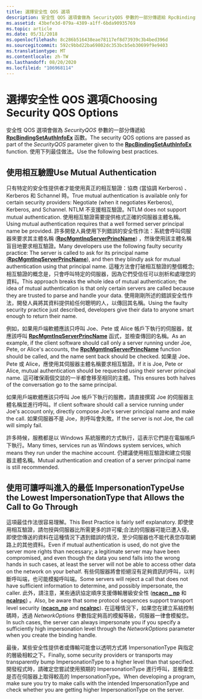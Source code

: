 ```yaml
---
title: 選擇安全性 QOS 選項
description: 安全性 QOS 選項會做為 SecurityQOS 參數的一部分傳遞給 RpcBindingSetAuthInfoEx 函數。 使用下列最佳做法。
ms.assetid: 43befe3d-079a-4389-a1ff-6bda90935769
ms.topic: article
ms.date: 05/31/2018
ms.openlocfilehash: 8c286b516438eae78117ef8d73939c3b4bed396d
ms.sourcegitcommit: 592c9bbd22ba69802dc353bcb5eb30699f9e9403
ms.translationtype: MT
ms.contentlocale: zh-TW
ms.lasthandoff: 08/20/2020
ms.locfileid: "106968114"
---
```

# <a name="choosing-security-qos-options"></a><span data-ttu-id="19245-104">選擇安全性 QOS 選項</span><span class="sxs-lookup"><span data-stu-id="19245-104">Choosing Security QOS Options</span></span>

<span data-ttu-id="19245-105">安全性 QOS 選項會做為 *SecurityQOS* 參數的一部分傳遞給 [**RpcBindingSetAuthInfoEx**](/windows/desktop/api/Rpcdce/nf-rpcdce-rpcbindingsetauthinfoexa) 函數。</span><span class="sxs-lookup"><span data-stu-id="19245-105">The security QOS options are passed as part of the *SecurityQOS* parameter given to the [**RpcBindingSetAuthInfoEx**](/windows/desktop/api/Rpcdce/nf-rpcdce-rpcbindingsetauthinfoexa) function.</span></span> <span data-ttu-id="19245-106">使用下列最佳做法。</span><span class="sxs-lookup"><span data-stu-id="19245-106">Use the following best practices.</span></span>

## <a name="use-mutual-authentication"></a><span data-ttu-id="19245-107">使用相互驗證</span><span class="sxs-lookup"><span data-stu-id="19245-107">Use Mutual Authentication</span></span>

<span data-ttu-id="19245-108">只有特定的安全性提供者才能使用真正的相互驗證：協商 (當協調 Kerberos) 、Kerberos 和 Schannel 時。</span><span class="sxs-lookup"><span data-stu-id="19245-108">True mutual authentication is available only for certain security providers: Negotiate (when it negotiates Kerberos), Kerberos, and Schannel.</span></span> <span data-ttu-id="19245-109">NTLM 不支援相互驗證。</span><span class="sxs-lookup"><span data-stu-id="19245-109">NTLM does not support mutual authentication.</span></span> <span data-ttu-id="19245-110">使用相互驗證需要提供格式正確的伺服器主體名稱。</span><span class="sxs-lookup"><span data-stu-id="19245-110">Using mutual authentication requires that a well formed server principal name be provided.</span></span> <span data-ttu-id="19245-111">許多開發人員使用下列錯誤的安全性作法：系統會呼叫伺服器來要求其主體名稱 ([**RpcMgmtInqServerPrincName**](/windows/desktop/api/Rpcdce/nf-rpcdce-rpcmgmtinqserverprincname)) ，然後使用該主體名稱盲目地要求相互驗證。</span><span class="sxs-lookup"><span data-stu-id="19245-111">Many developers use the following faulty security practice: The server is called to ask for its principal name ([**RpcMgmtInqServerPrincName**](/windows/desktop/api/Rpcdce/nf-rpcdce-rpcmgmtinqserverprincname)), and then they blindly ask for mutual authentication using that principal name.</span></span> <span data-ttu-id="19245-112">這種方法會打破相互驗證的整個概念;相互驗證的概念是，只會呼叫特定的伺服器，因為它們受信任可以剖析和處理您的資料。</span><span class="sxs-lookup"><span data-stu-id="19245-112">This approach breaks the whole idea of mutual authentication; the idea of mutual authentication is that only certain servers are called because they are trusted to parse and handle your data.</span></span> <span data-ttu-id="19245-113">使用剛剛所述的錯誤安全性作法，開發人員將其資料提供給任何聰明的人，以傳回其名稱。</span><span class="sxs-lookup"><span data-stu-id="19245-113">Using the faulty security practice just described, developers give their data to anyone smart enough to return their name.</span></span>

<span data-ttu-id="19245-114">例如，如果用戶端軟體應該只呼叫 Joe、Pete 或 Alice 帳戶下執行的伺服器，就應該呼叫 [**RpcMgmtInqServerPrincName**](/windows/desktop/api/Rpcdce/nf-rpcdce-rpcmgmtinqserverprincname) 函式，並檢查傳回的名稱。</span><span class="sxs-lookup"><span data-stu-id="19245-114">As an example, if the client software should call only a server running under Joe, Pete, or Alice's accounts, the [**RpcMgmtInqServerPrincName**](/windows/desktop/api/Rpcdce/nf-rpcdce-rpcmgmtinqserverprincname) function should be called, and the name sent back should be checked.</span></span> <span data-ttu-id="19245-115">如果是 Joe、Pete 或 Alice，應使用其伺服器主體名稱要求相互驗證。</span><span class="sxs-lookup"><span data-stu-id="19245-115">If it is Joe, Pete or Alice, mutual authentication should be requested using their server principal name.</span></span> <span data-ttu-id="19245-116">這可確保兩個交談的一半都會移至相同的主體。</span><span class="sxs-lookup"><span data-stu-id="19245-116">This ensures both halves of the conversation go to the same principal.</span></span>

<span data-ttu-id="19245-117">如果用戶端軟體應該只呼叫 Joe 帳戶下執行的服務，請直接撰寫 Joe 的伺服器主體名稱並進行呼叫。</span><span class="sxs-lookup"><span data-stu-id="19245-117">If client software should call a service running under Joe's account only, directly compose Joe's server principal name and make the call.</span></span> <span data-ttu-id="19245-118">如果伺服器不是 Joe，則呼叫會失敗。</span><span class="sxs-lookup"><span data-stu-id="19245-118">If the server is not Joe, the call will simply fail.</span></span>

<span data-ttu-id="19245-119">許多時候，服務都是以 Windows 系統服務的方式執行，這表示它們是在電腦帳戶下執行。</span><span class="sxs-lookup"><span data-stu-id="19245-119">Many times, services run as Windows system services, which means they run under the machine account.</span></span> <span data-ttu-id="19245-120">仍建議使用相互驗證和建立伺服器主體名稱。</span><span class="sxs-lookup"><span data-stu-id="19245-120">Mutual authentication and creation of a server principal name is still recommended.</span></span>

## <a name="use-the-lowest-impersonationtype-that-allows-the-call-to-go-through"></a><span data-ttu-id="19245-121">使用可讓呼叫進入的最低 ImpersonationType</span><span class="sxs-lookup"><span data-stu-id="19245-121">Use the Lowest ImpersonationType that Allows the Call to Go Through</span></span>

<span data-ttu-id="19245-122">這項最佳作法很容易理解。</span><span class="sxs-lookup"><span data-stu-id="19245-122">This Best Practice is fairly self explanatory.</span></span> <span data-ttu-id="19245-123">即使使用相互驗證，請勿授與伺服器比所需更多的許可權;合法的伺服器可能已遭入侵，即使您傳送的資料在這種情況下遇到錯誤的情況，至少伺服器也不能代表您存取網路上的其他資料。</span><span class="sxs-lookup"><span data-stu-id="19245-123">Even if mutual authentication is used, do not give the server more rights than necessary; a legitimate server may have been compromised, and even though the data you send falls into the wrong hands in such cases, at least the server will not be able to access other data on the network on your behalf.</span></span> <span data-ttu-id="19245-124">有些伺服器將會拒絕沒有足夠資訊的呼叫，以判斷呼叫端，也可能模擬呼叫端。</span><span class="sxs-lookup"><span data-stu-id="19245-124">Some servers will reject a call that does not have sufficient information to determine, and possibly impersonate, the caller.</span></span> <span data-ttu-id="19245-125">此外，請注意，某些通訊協定順序支援傳輸層級安全性 ([**ncacn \_ np**](/windows/desktop/Midl/ncacn-np) 和 [**ncalrpc**](/windows/desktop/Midl/ncalrpc)) 。</span><span class="sxs-lookup"><span data-stu-id="19245-125">Also, be aware that some protocol sequences support transport level security ([**ncacn\_np**](/windows/desktop/Midl/ncacn-np) and [**ncalrpc**](/windows/desktop/Midl/ncalrpc)).</span></span> <span data-ttu-id="19245-126">在這種情況下，如果您在建立系結控制碼時，透過 *NetworkOptions* 參數指定夠高的模擬等級，伺服器一律會模擬您。</span><span class="sxs-lookup"><span data-stu-id="19245-126">In such cases, the server can always impersonate you if you specify a sufficiently high impersonation level through the *NetworkOptions* parameter when you create the binding handle.</span></span>

<span data-ttu-id="19245-127">最後，某些安全性提供者或傳輸可能會以透明方式將 ImpersonationType 與指定的層級相較之下。</span><span class="sxs-lookup"><span data-stu-id="19245-127">Finally, some security providers or transports may transparently bump ImpersonationType to a higher level than that specified.</span></span> <span data-ttu-id="19245-128">開發程式時，請確定您嘗試使用預期的 ImpersonationType 進行呼叫，並檢查您是否在伺服器上取得較高的 ImpersonationType。</span><span class="sxs-lookup"><span data-stu-id="19245-128">When developing a program, make sure you try to make calls with the intended ImpersonationType and check whether you are getting higher ImpersonationType on the server.</span></span>

 

 